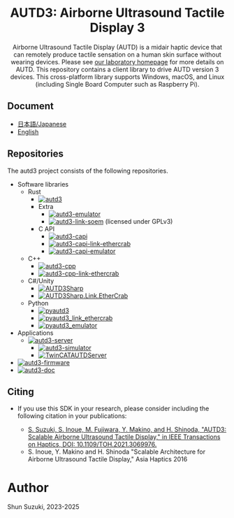 <h1 align="center">
AUTD3: Airborne Ultrasound Tactile Display 3
</h1>

<p align="center">
Airborne Ultrasound Tactile Display (AUTD) is a midair haptic device that can remotely produce tactile sensation on a human skin surface without wearing devices.
Please see <a href="https://hapislab.org/en/airborne-ultrasound-tactile-display">our laboratory homepage</a> for more details on AUTD.
This repository contains a client library to drive AUTD version 3 devices.
This cross-platform library supports Windows, macOS, and Linux (including Single Board Computer such as Raspberry Pi).
</p>

## Document

* [日本語/Japanese](https://shinolab.github.io/autd3-doc/jp)
* [English](https://shinolab.github.io/autd3-doc/en)

## Repositories

The autd3 project consists of the following repositories.

- Software libraries
  - Rust
    - [![autd3](https://img.shields.io/crates/v/autd3?label=autd3)](https://github.com/shinolab/autd3-rs)
    - Extra
      - [![autd3-emulator](https://img.shields.io/crates/v/autd3-emulator?label=autd3-emulator)](https://github.com/shinolab/autd3-emulator)
      - [![autd3-link-soem](https://img.shields.io/crates/v/autd3-link-soem?label=autd3-link-soem)](https://github.com/shinolab/autd3-link-soem) (licensed under GPLv3)
    - C API
      - [![autd3-capi](https://img.shields.io/github/v/release/shinolab/autd3-capi?label=autd3-capi)](https://github.com/shinolab/autd3-capi)
      - [![autd3-capi-link-ethercrab](https://img.shields.io/github/v/release/shinolab/autd3-capi-link-ethercrab?label=autd3-capi-link-ethercrab)](https://github.com/shinolab/autd3-capi-link-ethercrab)
      - [![autd3-capi-emulator](https://img.shields.io/github/v/release/shinolab/autd3-capi-emulator?label=autd3-capi-emulator)](https://github.com/shinolab/autd3-capi-emulator)
  - C++
    - [![autd3-cpp](https://img.shields.io/github/v/release/shinolab/autd3-cpp?label=autd3-cpp)](https://github.com/shinolab/autd3-cpp)
    - [![autd3-cpp-link-ethercrab](https://img.shields.io/github/v/release/shinolab/autd3-cpp-link-ethercrab?label=autd3-cpp-link-ethercrab)](https://github.com/shinolab/autd3-cpp-link-ethercrab)
  - C#/Unity
    - [![AUTD3Sharp](https://img.shields.io/nuget/vpre/AUTD3Sharp?label=AUTD3Sharp)](https://github.com/shinolab/AUTD3Sharp)
    - [![AUTD3Sharp.Link.EtherCrab](https://img.shields.io/nuget/vpre/AUTD3Sharp.Link.EtherCrab?label=AUTD3Sharp.Link.EtherCrab)](https://github.com/shinolab/AUTD3Sharp.Link.EtherCrab)
  - Python
    - [![pyautd3](https://img.shields.io/pypi/v/pyautd3?label=pyautd3)](https://github.com/shinolab/pyautd3/)
    - [![pyautd3_link_ethercrab](https://img.shields.io/pypi/v/pyautd3_link_ethercrab?label=pyautd3_link_ethercrab)](https://github.com/shinolab/pyautd3_link_ethercrab/)
    - [![pyautd3_emulator](https://img.shields.io/pypi/v/pyautd3_emulator?label=pyautd3_emulator)](https://github.com/shinolab/pyautd3_emulator/)
- Applications
  - [![autd3-server](https://img.shields.io/github/v/release/shinolab/autd3-server?label=AUTD3%20Server)](https://github.com/shinolab/autd3-server)  
    - [![autd3-simulator](https://img.shields.io/github/v/release/shinolab/autd3-simulator?label=autd3-simulator)](https://github.com/shinolab/autd3-simulator)  
    - [![TwinCATAUTDServer](https://img.shields.io/github/v/release/shinolab/TwinCATAUTDServer?label=TwinCATAUTDServer)](https://github.com/shinolab/TwinCATAUTDServer)  
- [![autd3-firmware](https://img.shields.io/github/v/release/shinolab/autd3-firmware?label=firmware)](https://github.com/shinolab/autd3-firmware)
- [![autd3-doc](https://img.shields.io/github/v/tag/shinolab/autd3-doc?label=autd3-doc)](https://github.com/shinolab/autd3-doc)

## Citing

* If you use this SDK in your research, please consider including the following citation in your publications:

   * [S. Suzuki, S. Inoue, M. Fujiwara, Y. Makino, and H. Shinoda, "AUTD3: Scalable Airborne Ultrasound Tactile Display," in IEEE Transactions on Haptics, DOI: 10.1109/TOH.2021.3069976.](https://ieeexplore.ieee.org/document/9392322)
   * S. Inoue, Y. Makino and H. Shinoda "Scalable Architecture for Airborne Ultrasound Tactile Display," Asia Haptics 2016

# Author

Shun Suzuki, 2023-2025
